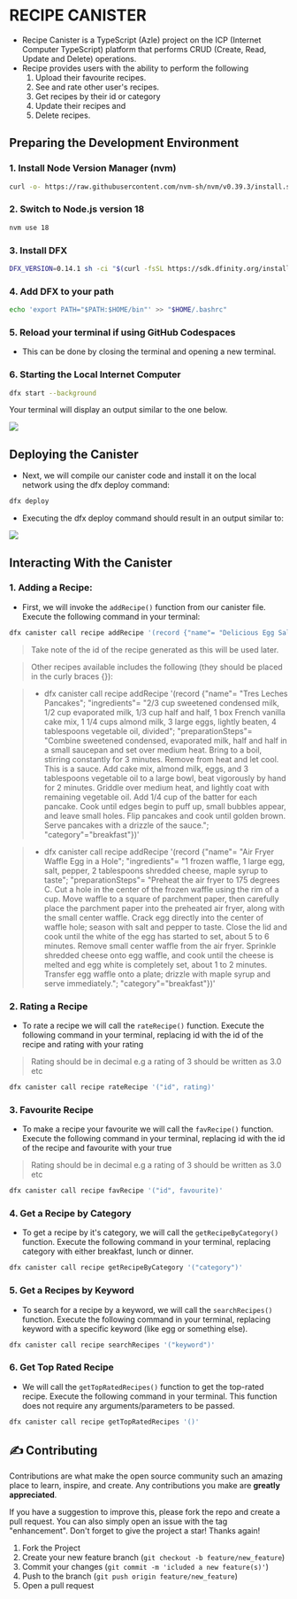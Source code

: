 # RECIPE CANISTER
- Recipe Canister is a TypeScript (Azle) project on the ICP (Internet Computer TypeScript) platform that performs CRUD (Create, Read, Update and Delete) operations.
- Recipe provides users with the ability to perform the following
  1. Upload their favourite recipes.
  2. See and rate other user's recipes.
  3. Get recipes by their id or category
  4. Update their recipes and
  5. Delete recipes.


## Preparing the Development Environment
### 1. Install Node Version Manager (nvm)
```bash
curl -o- https://raw.githubusercontent.com/nvm-sh/nvm/v0.39.3/install.sh | bash
```

### 2. Switch to Node.js version 18
```bash
nvm use 18
```

### 3. Install DFX
```bash
DFX_VERSION=0.14.1 sh -ci "$(curl -fsSL https://sdk.dfinity.org/install.sh)"
```

### 4. Add DFX to your path
```bash
echo 'export PATH="$PATH:$HOME/bin"' >> "$HOME/.bashrc"
```

### 5. Reload your terminal if using GitHub Codespaces
- This can be done by closing the terminal and opening a new terminal.

### 6. Starting the Local Internet Computer
```bash
dfx start --background
```

Your terminal will display an output similar to the one below.

![](https://github.com/ozo-vehe/recipe-canister/blob/main/image1.png)

## Deploying the Canister

- Next, we will compile our canister code and install it on the local network using the dfx deploy command:
```bash
dfx deploy
```

- Executing the dfx deploy command should result in an output similar to:

![](https://github.com/ozo-vehe/recipe-canister/blob/main/image2.png)

## Interacting With the Canister

### 1. Adding a Recipe:
- First, we will invoke the `addRecipe()` function from our canister file. Execute the following command in your terminal:
```bash
dfx canister call recipe addRecipe '(record {"name"= "Delicious Egg Salad for Sandwiches"; "ingredients"= "8 eggs, 1/2 cup mayonnaise, 1/4 cup chopped green onion, 1 teaspoon prepared yellow mustard, 1/4 teaspoon paprika, salt and pepper to taste."; "preparationSteps"= "Place eggs in a saucepan and cover with cold water. Bring water to a boil and immediately remove from heat. Cover and let eggs stand in hot water for 10 to 12 minutes. Remove from hot water, cool, peel, and chop. Place chopped eggs in a bowl; stir in mayonnaise, green onion, and mustard. Season with paprika, salt, and pepper. Stir and serve on your favorite bread or crackers."; "category"="lunch"})'
```
> Take note of the id of the recipe generated as this will be used later.

> Other recipes available includes the following (they should be placed in the curly braces {}):

>  - dfx canister call recipe addRecipe '(record {"name"= "Tres Leches Pancakes"; "ingredients"= "2/3 cup sweetened condensed milk, 1/2 cup evaporated milk, 1/3 cup half and half, 1 box French vanilla cake mix, 1 1/4 cups almond milk, 3 large eggs, lightly beaten, 4 tablespoons vegetable oil, divided"; "preparationSteps"= "Combine sweetened condensed, evaporated milk, half and half in a small saucepan and set over medium heat. Bring to a boil, stirring constantly for 3 minutes. Remove from heat and let cool. This is a sauce. Add cake mix, almond milk, eggs, and 3 tablespoons vegetable oil to a large bowl, beat vigorously by hand for 2 minutes. Griddle over medium heat, and lightly coat with remaining vegetable oil. Add 1/4 cup of the batter for each pancake. Cook until edges begin to puff up, small bubbles appear, and leave small holes. Flip pancakes and cook until golden brown. Serve pancakes with a drizzle of the sauce."; "category"="breakfast"})'

>  - dfx canister call recipe addRecipe '(record {"name"= "Air Fryer Waffle Egg in a Hole"; "ingredients"= "1 frozen waffle, 1 large egg, salt, pepper, 2 tablespoons shredded cheese, maple syrup to taste"; "preparationSteps"= "Preheat the air fryer to 175 degrees C. Cut a hole in the center of the frozen waffle using the rim of a cup. Move waffle to a square of parchment paper, then carefully place the parchment paper into the preheated air fryer, along with the small center waffle. Crack egg directly into the center of waffle hole; season with salt and pepper to taste. Close the lid and cook until the white of the egg has started to set, about 5 to 6 minutes. Remove small center waffle from the air fryer. Sprinkle shredded cheese onto egg waffle, and cook until the cheese is melted and egg white is completely set, about 1 to 2 minutes. Transfer egg waffle onto a plate; drizzle with maple syrup and serve immediately."; "category"="breakfast"})'


### 2. Rating a Recipe
- To rate a recipe we will call the `rateRecipe()` function. Execute the following command in your terminal, replacing id with the id of the recipe and rating with your rating
> Rating should be in decimal e.g a rating of 3 should be written as 3.0 etc

```bash
dfx canister call recipe rateRecipe '("id", rating)'
```

### 3. Favourite Recipe
- To make a recipe your favourite we will call the `favRecipe()` function. Execute the following command in your terminal, replacing id with the id of the recipe and favourite with your true
> Rating should be in decimal e.g a rating of 3 should be written as 3.0 etc

```bash
dfx canister call recipe favRecipe '("id", favourite)'
```

### 4. Get a Recipe by Category
- To get a recipe by it's category, we will call the `getRecipeByCategory()` function. Execute the following command in your terminal, replacing category with either breakfast, lunch or dinner.
```bash
dfx canister call recipe getRecipeByCategory '("category")'
```

### 5. Get a Recipes by Keyword
- To search for a recipe by a keyword, we will call the `searchRecipes()` function. Execute the following command in your terminal, replacing keyword with a specific keyword (like egg or something else).
```bash
dfx canister call recipe searchRecipes '("keyword")'
```

### 6. Get Top Rated Recipe
- We will call the `getTopRatedRecipes()` function to get the top-rated recipe. Execute the following command in your terminal. This function does not require any arguments/parameters to be passed.
```bash
dfx canister call recipe getTopRatedRecipes '()'
```

## :writing_hand: Contributing

Contributions are what make the open source community such an amazing place to learn, inspire, and create. Any
contributions you make are **greatly appreciated**.

If you have a suggestion to improve this, please fork the repo and create a pull request. You can also
simply open an issue with the tag "enhancement". Don't forget to give the project a star! Thanks again!

1. Fork the Project
2. Create your new feature branch (`git checkout -b feature/new_feature`)
3. Commit your changes (`git commit -m 'icluded a new feature(s)'`)
4. Push to the branch (`git push origin feature/new_feature`)
5. Open a pull request


<!-- MARKDOWN LINKS & IMAGES -->
<!-- https://www.markdownguide.org/basic-syntax/#reference-style-links -->

